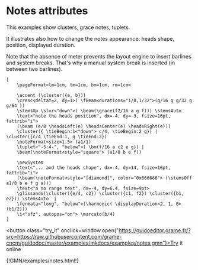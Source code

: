 
# Notes attributes

This examples show clusters, grace notes, tuplets.

It illustrates also how to change the notes appearance: heads shape, position, displayed duration.

Note that the absence of meter prevents the layout engine to insert barlines and system breaks. 
That's why a manual system break is inserted (in between two barlines).

~~~~~~
[ 
	\pageFormat<lm=1cm, tm=1cm, bm=1cm, rm=1cm>

	\accent (\cluster({e, b}))
	\cresc<deltaY=2, dy=1>( \fBeam<durations="1/8,1/32">(g/16 g g/32 g g/64 ))
	\stemsUp \slur<"down">( \beam(\grace(f2/16 a g f))) \stemsAuto 
	\text<"note the heads position", dx=-4, dy=-3, fsize=16pt, fattrib="i">
	(\beam (e/8 \headsLeft(e) \headsCenter(e) \headsRight(e)))
	\cluster({ \tieBegin:1<"down"> c/4, \tieBegin:2 g}) | \cluster({c/4 \tieEnd:1, g \tieEnd:2})
	\noteFormat<size=1.5> (a1/1)
	\tuplet<"-5:4-", "below">( \bm(f/16 a c2 e g)) |
	\beam(\noteFormat<style="square"> (a1/8 b e f)) 

	\newSystem
	\text<"... and the heads shape", dx=-4, dy=14, fsize=16pt, fattrib="i">
	(\beam(\noteFormat<style="[diamond]", color="0x666666"> (\stemsOff a1/8 b e f g a))) 
	\text<"a no range text", dx=-4, dy=6.4, fsize=9pt>
	\glissando(\cluster({e/4, c2}) \cluster({c1, f2}) \cluster({b1, e2})) \stemsAuto  |
	\fermata<"long", "below">(\harmonic( \displayDuration<2, 1, 0>(b1/2))) 
	\i<"sfz", autopos="on"> \marcato(b/4)  	
]
~~~~~~


<button class="try_it" onclick=window.open("https://guidoeditor.grame.fr/?src=https://raw.githubusercontent.com/grame-cncm/guidodoc/master/examples/mkdocs/examples/notes.gmn")>Try it online</button>

{!GMN/examples/notes.html!}

